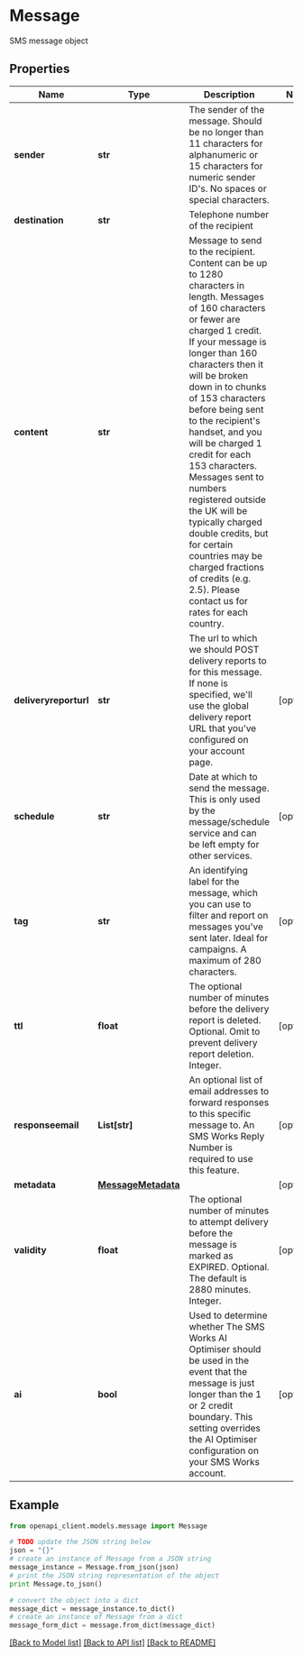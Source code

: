 # Message

SMS message object

## Properties
Name | Type | Description | Notes
------------ | ------------- | ------------- | -------------
**sender** | **str** | The sender of the message. Should be no longer than 11 characters for alphanumeric or 15 characters for numeric sender ID&#39;s. No spaces or special characters. | 
**destination** | **str** | Telephone number of the recipient | 
**content** | **str** | Message to send to the recipient. Content can be up to 1280 characters in length. Messages of 160 characters or fewer are charged 1 credit. If your message is longer than 160 characters then it will be broken down in to chunks of 153 characters before being sent to the recipient&#39;s handset, and you will be charged 1 credit for each 153 characters. Messages sent to numbers registered outside the UK will be typically charged double credits, but for certain countries may be charged fractions of credits (e.g. 2.5). Please contact us for rates for each country. | 
**deliveryreporturl** | **str** | The url to which we should POST delivery reports to for this message. If none is specified, we&#39;ll use the global delivery report URL that you&#39;ve configured on your account page. | [optional] 
**schedule** | **str** | Date at which to send the message. This is only used by the message/schedule service and can be left empty for other services. | [optional] 
**tag** | **str** | An identifying label for the message, which you can use to filter and report on messages you&#39;ve sent later. Ideal for campaigns. A maximum of 280 characters. | [optional] 
**ttl** | **float** | The optional number of minutes before the delivery report is deleted. Optional. Omit to prevent delivery report deletion. Integer. | [optional] 
**responseemail** | **List[str]** | An optional list of email addresses to forward responses to this specific message to. An SMS Works Reply Number is required to use this feature. | [optional] 
**metadata** | [**MessageMetadata**](MessageMetadata.md) |  | [optional] 
**validity** | **float** | The optional number of minutes to attempt delivery before the message is marked as EXPIRED. Optional. The default is 2880 minutes. Integer. | [optional] 
**ai** | **bool** | Used to determine whether The SMS Works AI Optimiser should be used in the event that the message is just longer than the 1 or 2 credit boundary. This setting overrides the AI Optimiser configuration on your SMS Works account. | [optional] 

## Example

```python
from openapi_client.models.message import Message

# TODO update the JSON string below
json = "{}"
# create an instance of Message from a JSON string
message_instance = Message.from_json(json)
# print the JSON string representation of the object
print Message.to_json()

# convert the object into a dict
message_dict = message_instance.to_dict()
# create an instance of Message from a dict
message_form_dict = message.from_dict(message_dict)
```
[[Back to Model list]](../README.md#documentation-for-models) [[Back to API list]](../README.md#documentation-for-api-endpoints) [[Back to README]](../README.md)


